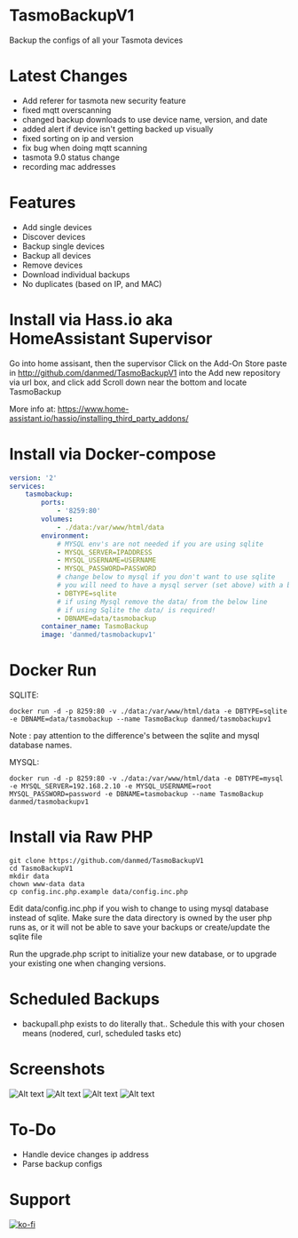 # TasmoBackupV1
Backup the configs of all your Tasmota devices

# Latest Changes
* Add referer for tasmota new security feature
* fixed mqtt overscanning
* changed backup downloads to use device name, version, and date
* added alert if device isn't getting backed up visually
* fixed sorting on ip and version
* fix bug when doing mqtt scanning
* tasmota 9.0 status change
* recording mac addresses

# Features
* Add single devices
* Discover devices
* Backup single devices
* Backup all devices
* Remove devices
* Download individual backups
* No duplicates (based on IP, and MAC)

# Install via Hass.io aka HomeAssistant Supervisor
Go into home assisant, then the supervisor
Click on the Add-On Store
paste in http://github.com/danmed/TasmoBackupV1 into the Add new repository
via url box, and click add
Scroll down near the bottom and locate TasmoBackup

More info at: https://www.home-assistant.io/hassio/installing_third_party_addons/

# Install via Docker-compose
```yaml
version: '2'
services:
    tasmobackup:
        ports:
            - '8259:80'
        volumes:
            - ./data:/var/www/html/data
        environment:
            # MYSQL env's are not needed if you are using sqlite
            - MYSQL_SERVER=IPADDRESS
            - MYSQL_USERNAME=USERNAME
            - MYSQL_PASSWORD=PASSWORD
            # change below to mysql if you don't want to use sqlite
            # you will need to have a mysql server (set above) with a blank database already created.
            - DBTYPE=sqlite
            # if using Mysql remove the data/ from the below line
            # if using Sqlite the data/ is required!
            - DBNAME=data/tasmobackup
        container_name: TasmoBackup
        image: 'danmed/tasmobackupv1'
```
# Docker Run

SQLITE: 
```
docker run -d -p 8259:80 -v ./data:/var/www/html/data -e DBTYPE=sqlite -e DBNAME=data/tasmobackup --name TasmoBackup danmed/tasmobackupv1
```
Note : pay attention to the difference's between the sqlite and mysql database names.

MYSQL:
```
docker run -d -p 8259:80 -v ./data:/var/www/html/data -e DBTYPE=mysql -e MYSQL_SERVER=192.168.2.10 -e MYSQL_USERNAME=root MYSQL_PASSWORD=password -e DBNAME=tasmobackup --name TasmoBackup danmed/tasmobackupv1
```

# Install via Raw PHP
```
git clone https://github.com/danmed/TasmoBackupV1
cd TasmoBackupV1
mkdir data
chown www-data data
cp config.inc.php.example data/config.inc.php
```

Edit data/config.inc.php if you wish to change to using mysql database
instead of sqlite.
Make sure the data directory is owned by the user php runs as, or it will
not be able to save your backups or create/update the sqlite file

Run the upgrade.php script to initialize your new database, or to upgrade
your existing one when changing versions.

# Scheduled Backups
* backupall.php exists to do literally that.. Schedule this with your chosen means (nodered, curl, scheduled tasks etc)

# Screenshots

![Alt text](https://i.imgur.com/2swMzG9.png)
![Alt text](https://i.imgur.com/27Pm7lH.png)
![Alt text](https://i.imgur.com/QReTLxp.png)
![Alt text](https://i.imgur.com/e2ruv2t.png)



# To-Do
* Handle device changes ip address
* Parse backup configs

# Support
[![ko-fi](https://www.ko-fi.com/img/githubbutton_sm.svg)](https://ko-fi.com/E1E21J93T)
